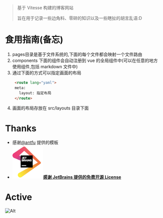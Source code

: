 > 基于 Vitesse 构建的博客网站
>
> 旨在用于记录一些边角料、零碎的知识以及一些瞎扯的胡言乱语:D


# 食用指南(备忘)
1. pages目录是基于文件系统的,下面的每个文件都会映射一个文件路由
2. components 下面的组件会自动注册到 vue 的全局组件中(可以在任意的地方使用组件,包括 markdown 文件中)
3. 通过下面的方式可以指定画面的布局
   ```html
    <route lang="yaml">
    meta:
      layout: 指定布局
    </route>
   ```
4. 画面的布局存放在 src/layouts 目录下面

# Thanks

- 感谢[@antfu](https://github.com/antfu) 提供的模板
- <a href="https://www.jetbrains.com/?from=huakucha.top"><img src="/public/img/jetbrains.jpg" width="100px" alt="jetbrains">**感谢 JetBrains 提供的免费开源 License**</a>

# Active
![Alt](https://repobeats.axiom.co/api/embed/5c6b08adb7589d4509b1f017c48c86c034c43222.svg "Repobeats analytics image")

